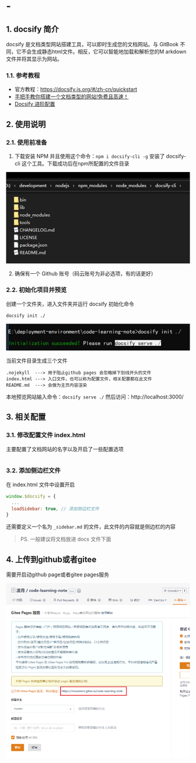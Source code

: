 # -

## 1. docsify 简介

docsify 是文档类型网站搭建工具，可以即时生成您的文档网站。与 GitBook 不同，它不会生成静态html文件。相反，它可以智能地加载和解析您的M arkdown 文件并将其显示为网站。

### 1.1. 参考教程

- 官方教程：https://docsify.js.org/#/zh-cn/quickstart
- [手把手教你搭建一个文档类型的网站!免费且高速！](https://mp.weixin.qq.com/s?__biz=Mzg2OTA0Njk0OA==&mid=2247486555&idx=2&sn=8486026ee9f9ba645ff0363df6036184&chksm=cea24390f9d5ca86ff4177c0aca5e719de17dc89e918212513ee661dd56f17ca8269f4a6e303&scene=0&xtrack=1#rd)
- [Docsify 进阶配置](https://clotliu.com/archives/docsify-advanced)

## 2. 使用说明

### 2.1. 使用前准备

1. 下载安装 NPM 并且使用这个命令：`npm i docsify-cli -g` 安装了 docsify-cli 这个工具。下载成功后在npm所配置的文件目录

![](images/20200411231708527_6827.png)

2. 确保有一个 Github 账号（码云账号为非必选项，有的话更好）

### 2.2. 初始化项目并预览

创建一个文件夹，进入文件夹并运行 docsify 初始化命令

```bash
docsify init ./
```

![](images/20200411233102167_14057.png)

当前文件目录生成三个文件

```
.nojekyll  ---> 用于阻止github pages 会忽略掉下划线开头的文件
index.html ---> 入口文件，也可以称为配置文件，相关配置都在此文件
README.md  ---> 会做为主页内容渲染
```

本地预览网站输入命令：`docsify serve ./` 然后访问：http://localhost:3000/

## 3. 相关配置
### 3.1. 修改配置文件 index.html

主要配置了文档网站的名字以及开启了一些配置选项

```html
```

### 3.2. 添加侧边栏文件

在 index.html 文件中设置开启

```js
window.$docsify = {
  ...
  loadSidebar: true, // 添加侧边栏文件
}
```

还需要定义一个名为 `_sidebar.md` 的文件，此文件的内容就是侧边栏的内容

> PS. 一般建议将文档放进 docs 文件下面

## 4. 上传到github或者gitee

需要开启动github page或者gitee pages服务

![](images/20200411234425163_5374.png)


